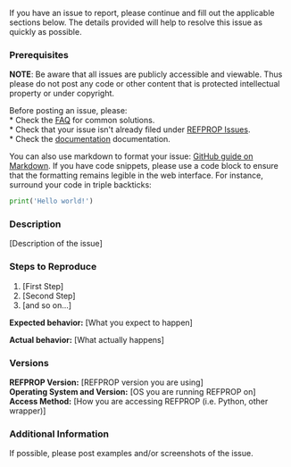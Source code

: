 
If you have an issue to report, please continue and fill out the applicable sections below.  The details provided will help to resolve this issue as quickly as possible.

### Prerequisites

**NOTE**: Be aware that all issues are publicly accessible and viewable.  Thus please do not post any code or other content that is protected intellectual property or under copyright.

Before posting an issue, please:  
    * Check the [FAQ](https://pages.nist.gov/REFPROP-docs/) for common solutions.  
    * Check that your issue isn't already filed under [REFPROP Issues](https://github.com/usnistgov/REFPROP-issues/).  
    * Check the [documentation](http://refprop-docs.readthedocs.io/en/latest/) documentation.  

You can also use markdown to format your issue: [GitHub guide on Markdown](https://guides.github.com/features/mastering-markdown/). If you have code snippets, please use a code block to ensure that the formatting remains legible in the web interface.  For instance, surround your code in triple backticks:

``` python
print('Hello world!')
```

### Description

[Description of the issue]

### Steps to Reproduce

1. [First Step]
2. [Second Step]
3. [and so on...]

**Expected behavior:** [What you expect to happen]

**Actual behavior:** [What actually happens]

### Versions

**REFPROP Version:** [REFPROP version you are using]  
**Operating System and Version:** [OS you are running REFPROP on]  
**Access Method:** [How you are accessing REFPROP (i.e. Python, other wrapper)]  

### Additional Information

If possible, please post examples and/or screenshots of the issue.

